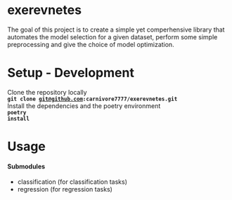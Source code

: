 # exerevnetes

<p>The goal of this project is to create a simple yet comperhensive library that automates the model selection for a given dataset, perform some simple preprocessing and give the choice of model optimization.</p>

# Setup - Development
Clone the repository locally<br>
<b><code>git clone git@github.com:carnivore7777/exerevnetes.git</code></b><br>
Install the dependencies and the poetry environment<br>
<b><code>poetry install</code></b>

# Usage
<h4>Submodules</h4>
<ul>
    <li>classification (for classification tasks)</li>
    <li>regression (for regression tasks)</li>
</ul>